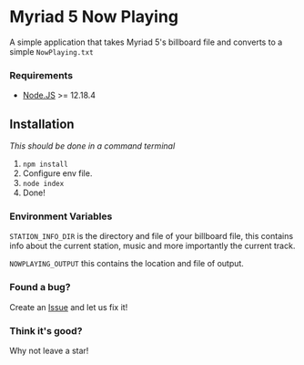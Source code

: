 # Myriad 5 Now Playing
A simple application that takes Myriad 5's billboard file and converts to a simple `NowPlaying.txt`

### Requirements
  - [Node.JS](https://nodejs.org/en/) >= 12.18.4

## Installation
_This should be done in a command terminal_
  1. `npm install`
  2. Configure env file.
  3. `node index`
  4. Done!

### Environment Variables
`STATION_INFO_DIR` is the directory and file of your billboard file, this contains info about the current station, music and more importantly the current track.

`NOWPLAYING_OUTPUT` this contains the location and file of output.

### Found a bug?
Create an [Issue](/issues) and let us fix it!

### Think it's good?
Why not leave a star!
